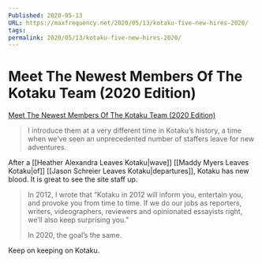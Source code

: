 ```yaml
---
Published: 2020-05-13
URL: https://maxfrequency.net/2020/05/13/kotaku-five-new-hires-2020/
tags: 
permalink: 2020/05/13/kotaku-five-new-hires-2020/
---
```

# Meet The Newest Members Of The Kotaku Team (2020 Edition)

[Meet The Newest Members Of The Kotaku Team (2020 Edition)](https://kotaku.com/meet-the-newest-members-of-the-kotaku-team-2020-editio-1843442203)

> I introduce them at a very different time in Kotaku’s history, a time when we’ve seen an unprecedented number of staffers leave for new adventures.

After a [[Heather Alexandra Leaves Kotaku|wave]] [[Maddy Myers Leaves Kotaku|of]] [[Jason Schreier Leaves Kotaku|departures]], Kotaku has new blood. It is great to see the site staff up.

> In 2012, I wrote that “Kotaku in 2012 will inform you, entertain you, and provoke you from time to time. If we do our jobs as reporters, writers, videographers, reviewers and opinionated essayists right, we’ll also keep surprising you.”
>
> In 2020, the goal’s the same.

Keep on keeping on Kotaku.